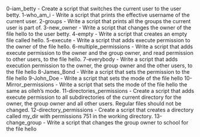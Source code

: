 0-iam_betty - Create a script that switches the current user to the user betty.
1-who_am_i - Write a script that prints the effective username of the current user.
2-groups - Write a script that prints all the groups the current user is part of.
3-new_owner - Write a script that changes the owner of the file hello to the user betty.
4-empty - Write a script that creates an empty file called hello.
5-execute - Write a script that adds execute permission to the owner of the file hello.
6-multiple_permissions - Write a script that adds execute permission to the owner and the group owner, and read permission to other users, to the file hello.
7-everybody - Write a script that adds execution permission to the owner, the group owner and the other users, to the file hello
8-James_Bond - Write a script that sets the permission to the file hello
9-John_Doe - Write a script that sets the mode of the file hello 
10-Mirror_permissions - Write a script that sets the mode of the file hello the same as olleh’s mode.
11-directories_permissions - Create a script that adds execute permission to all subdirectories of the current directory for the owner, the group owner and all other users. Regular files should not be changed.
12-directory_permissions - Create a script that creates a directory called my_dir with permissions 751 in the working directory.
13-change_group - Write a script that changes the group owner to school for the file hello
